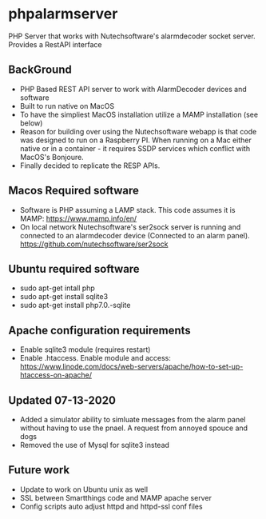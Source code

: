 # phpalarmserver
PHP Server that works with Nutechsoftware's alarmdecoder socket server.  Provides a RestAPI interface

## BackGround
* PHP Based REST API server to work with AlarmDecoder devices and software
* Built to run native on MacOS
* To have the simpliest MacOS installation utilize a MAMP installation (see below)
* Reason for building over using the Nutechsoftware webapp is that code was designed to run on a Raspberry PI.  When running on a Mac either native or in a container - it requires SSDP services which conflict with MacOS's Bonjoure.  
* Finally decided to replicate the RESP APIs.


## Macos Required software
* Software is PHP assuming a LAMP stack.  This code assumes it is MAMP: https://www.mamp.info/en/
* On local network Nutechsoftware's ser2sock server is running and connected to an alarmdecoder device (Connected to an alarm panel).  https://github.com/nutechsoftware/ser2sock

## Ubuntu required software
* sudo apt-get intall php
* sudo apt-get install sqlite3
* sudo apt-get install php7.0.-sqlite

## Apache configuration requirements
* Enable sqlite3 module (requires restart)
* Enable .htaccess.  Enable module and access: https://www.linode.com/docs/web-servers/apache/how-to-set-up-htaccess-on-apache/

## Updated 07-13-2020
* Added a simulator ability to simluate messages from the alarm panel without having to use the pnael.  A request from annoyed spouce and dogs
* Removed the use of Mysql for sqlite3 instead



## Future work
* Update to work on Ubuntu unix as well
* SSL between Smartthings code and MAMP apache server
* Config scripts auto adjust httpd and httpd-ssl conf files
